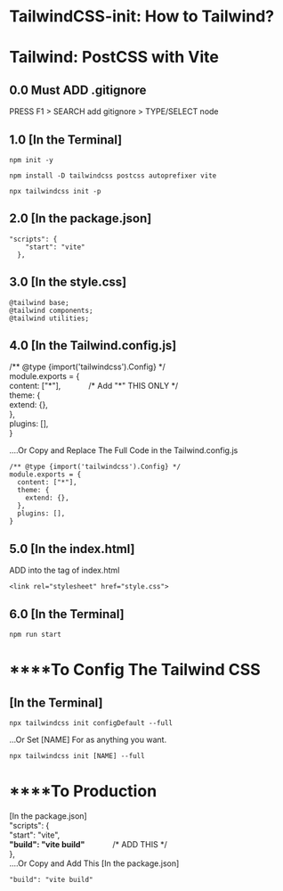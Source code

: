 # TailwindCSS-init: How to Tailwind?
# Tailwind: PostCSS with Vite
## 0.0 Must ADD .gitignore 
PRESS F1 > SEARCH add gitignore > TYPE/SELECT node
## 1.0 [In the Terminal]
~~~
npm init -y
~~~
~~~
npm install -D tailwindcss postcss autoprefixer vite
~~~
~~~
npx tailwindcss init -p
~~~

## 2.0 [In the package.json]
~~~
"scripts": {
    "start": "vite"
  },
~~~

## 3.0 [In the style.css]
~~~
@tailwind base;
@tailwind components;
@tailwind utilities;
~~~

## 4.0 [In the Tailwind.config.js]
/** @type {import('tailwindcss').Config} */  <br>
module.exports = { <br>
  content: ["\*"],   &emsp;&emsp;&emsp; /\* Add "\*" THIS ONLY */ <br>
  theme: {  <br>
    extend: {}, <br>
  }, <br>
  plugins: [], <br>
} <br>

....Or Copy and Replace The Full Code in the Tailwind.config.js
~~~
/** @type {import('tailwindcss').Config} */
module.exports = {
  content: ["*"],
  theme: {
    extend: {},
  },
  plugins: [],
}
~~~


## 5.0 [In the index.html]
ADD into the <head> tag of index.html
~~~
<link rel="stylesheet" href="style.css">
~~~


## 6.0 [In the Terminal] <br>
~~~
npm run start
~~~

# ****To Config The Tailwind CSS 
## [In the Terminal] 
~~~
npx tailwindcss init configDefault --full
~~~
...Or Set [NAME] For as anything you want.
~~~
npx tailwindcss init [NAME] --full
~~~

# ****To Production 
[In the package.json] <br>
"scripts": { <br>
    "start": "vite", <br>
    **"build": "vite build"** &emsp;&emsp;&emsp; /\* ADD THIS */ <br>
  }, <br>
....Or Copy and Add This [In the package.json]
~~~
"build": "vite build"
~~~

